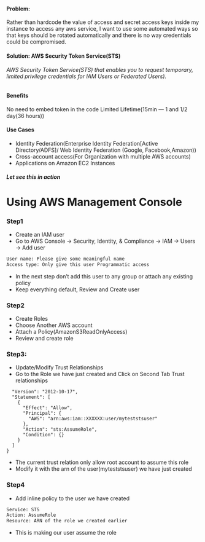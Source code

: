 #### Problem: 
Rather than hardcode the value of access and secret access keys inside my instance to access any aws service, I want to use some automated ways so that keys should be rotated automatically and there is no way credentials could be compromised.

#### Solution: AWS Security Token Service(STS)

###### AWS Security Token Service(STS) that enables you to request temporary, limited privilege credentials for IAM Users or Federated Users).

#### Benefits
No need to embed token in the code
Limited Lifetime(15min — 1 and 1/2 day(36 hours))

#### Use Cases
* Identity Federation(Enterprise Identity Federation[Active Directory/ADFS]/ Web Identity Federation (Google, Facebook,Amazon))
* Cross-account access(For Organization with multiple AWS accounts)
* Applications on Amazon EC2 Instances
##### Let see this in action

# Using AWS Management Console

### Step1
* Create an IAM user
* Go to AWS Console → Security, Identity, & Compliance → IAM → Users → Add user
```sh
User name: Please give some meaningful name
Access type: Only give this user Programmatic access
```
* In the next step don’t add this user to any group or attach any existing policy
* Keep everything default, Review and Create user

### Step2

* Create Roles
* Choose Another AWS account
* Attach a Policy(AmazonS3ReadOnlyAccess)
* Review and create role

### Step3:

* Update/Modify Trust Relationships
* Go to the Role we have just created and Click on Second Tab Trust relationships
```sh{
  "Version": "2012-10-17",
  "Statement": [
    {
      "Effect": "Allow",
      "Principal": {
        "AWS": "arn:aws:iam::XXXXXX:user/myteststsuser"
      },
      "Action": "sts:AssumeRole",
      "Condition": {}
    }
  ]
}
```
* The current trust relation only allow root account to assume this role
* Modify it with the arn of the user(myteststsuser) we have just created

### Step4

* Add inline policy to the user we have created
```sh
Service: STS
Action: AssumeRole
Resource: ARN of the role we created earlier
```
* This is making our user assume the role
